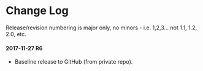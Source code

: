 # Change Log

Release/revision numbering is major only, no minors - i.e. 1,2,3... not 1.1, 1.2, 2.0, etc.

#### 2017-11-27 R6
* Baseline release to GitHub (from private repo).
